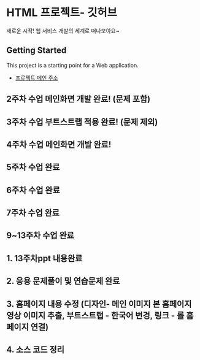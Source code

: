 # HTML 프로젝트- 깃허브
새로운 시작! 웹 서비스 개발의 세계로 떠나보아요~
## Getting Started
This project is a starting point for a Web application.
- [프로젝트 메인 주소](https://github.com/pack0322/jwab)
## 2주차 수업 메인화면 개발 완료! (문제 포함)
## 3주차 수업 부트스트랩 적용 완료! (문제 제외)
## 4주차 수업 메인화면 개발 완료!
## 5주차 수업 완료 
## 6주차 수업 완료 
## 7주차 수업 완료
## 9~13주차 수업 완료




## 1. 13주차ppt 내용완료
## 2. 응용 문제풀이 및 연습문제 완료
## 3. 홈페이지 내용 수정 (디자인- 메인 이미지 본 홈페이지 영상 이미지 추출, 부트스트랩 - 한국어 변경, 링크 - 롤 홈페이지 연결)
## 4. 소스 코드 정리
